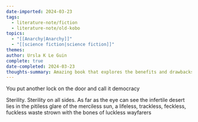 ```yaml
---
date-imported: 2024-03-23
tags:
  - literature-note/fiction
  - literature-note/old-kobo
topics:
  - "[[Anarchy|Anarchy]]"
  - "[[science fiction|science fiction]]"
themes: 
author: Ursla K Le Guin
complete: true
date-completed: 2024-03-23
thoughts-summary: Amazing book that explores the benefits and drawbacks of both capitalism and union based anarchism
---
```

You put another lock on the door and call it democracy

Sterility. Sterility on all sides. As far as the eye can see the infertile desert lies in the pitiless glare of the merciless sun, a lifeless, trackless, feckless, fuckless waste strown with the bones of luckless wayfarers